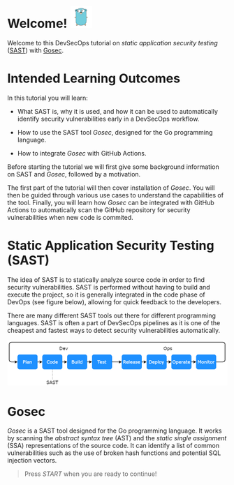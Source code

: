 # Welcome! <img src="../assets/figure.png" style="width: 50px">

Welcome to this DevSecOps tutorial on *static application security testing* ([SAST](https://en.wikipedia.org/wiki/Static_application_security_testing)) with [Gosec](https://github.com/securego/gosec).

# Intended Learning Outcomes

In this tutorial you will learn:

- What SAST is, why it is used, and how it can be used to automatically identify security vulnerabilities early in a DevSecOps workflow.

- How to use the SAST tool *Gosec*, designed for the Go programming language.

- How to integrate *Gosec* with GitHub Actions.

Before starting the tutorial we will first give some background information on SAST and *Gosec*, followed by a motivation. 

The first part of the tutorial will then cover installation of *Gosec*. You will then be guided through various use cases to understand the capabilities of the tool. Finally, you will learn how *Gosec* can be integrated with GitHub Actions to automatically scan the GitHub repository for security vulnerabilities when new code is commited. 

# Static Application Security Testing (SAST)

The idea of SAST is to statically analyze source code in order to find security vulnerabilities. SAST is performed without having to build and execute the project, so it is generally integrated in the code phase of DevOps (see figure below), allowing for quick feedback to the developers. 

There are many different SAST tools out there for different programming languages. SAST is often a part of DevSecOps pipelines as it is one of the cheapest and fastest ways to detect security vulnerabilities automatically. 

<img src="../assets/flowchart.png">

# Gosec

*Gosec* is a SAST tool designed for the Go programming language. It works by scanning the *abstract syntax tree* (AST) and the *static single assignment* (SSA) representations of the source code. It can identify a list of common vulnerabilities such as the use of broken hash functions and potential SQL injection vectors.

> Press *START* when you are ready to continue!